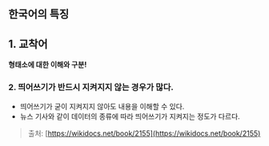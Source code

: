 ## 한국어의 특징
## 1. 교착어
**형태소에 대한 이해와 구분!**

### 2. 띄어쓰기가 반드시 지켜지지 않는 경우가 많다.
* 띄어쓰기가 굳이 지켜지지 않아도 내용을 이해할 수 있다.
* 뉴스 기사와 같이 데이터의 종류에 따라 띄어쓰기가 지켜지는 정도가 다르다.

> 출처: [https://wikidocs.net/book/2155](https://wikidocs.net/book/2155)

<!--stackedit_data:
eyJoaXN0b3J5IjpbMTUzMTc1OTQzMV19
-->